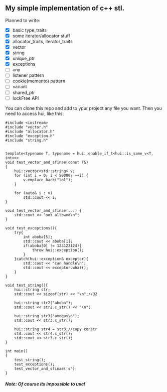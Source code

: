 ## My simple implementation of c++ stl. 

Planned to write:
- [x] basic type_traits
- [x] some iterator/allocator stuff
- [x] allocator_traits, iterator_traits
- [x] vector
- [x] string
- [x] unique_ptr
- [x] exceptions
- [ ] any
- [ ] listener pattern
- [ ] cookie(memento) pattern
- [ ] variant
- [ ] shared_ptr
- [ ] lockFree API

You can clone this repo and add to ypur project any file you want. Then you need to access hui, like this:
```
#include <iostream>
#include "vector.h"
#include "allocator.h"
#include "exception.h"
#include "string.h"


template<typename T, typename = hui::enable_if_t<hui::is_same_v<T, int>>>
void test_vector_and_sfinae(const T&) 
{
	hui::vector<std::string> v;
	for (int i = 0; i < 50000; ++i) {
		v.emplace_back("lol");
	}

	for (auto& i : v)
		std::cout << i;
}

void test_vector_and_sfinae(...) {
	std::cout << "not allowed\n";
}

void test_exceptions(){
    try{
        int aboba[5];
        std::cout << aboba[1];
        if(aboba[0] != 123123124){
            throw hui::exception();
        }
    }catch(hui::exception& exceptor){
        std::cout << "can handle\n";
        std::cout << exceptor.what();
    }
}

void test_string(){
    hui::string str;
    std::cout << sizeof(str) << "\n";//32
    
    hui::string str2("aboba");
    std::cout << str2.c_str() << "\n";    
    
    hui::string str3("amogus\n");
    std::cout << str3.c_str();
    
    hui::string str4 = str3;//copy constr
    std::cout << str4.c_str();
    std::cout << str3.c_str();
}

int main()
{
    test_string();
    test_exceptions();
    test_vector_and_sfinae('s');
}
```
##### Note: Of course its impossible to use!
